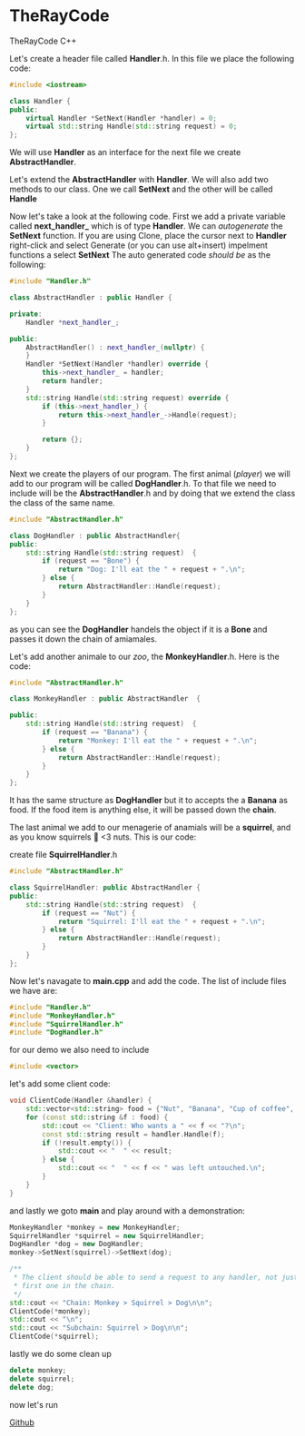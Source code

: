 # TheRayCode
TheRayCode C++ 

Let's create a header file called **Handler**.h. 
In this file we place the following code:

```cpp
#include <iostream>

class Handler {
public:
    virtual Handler *SetNext(Handler *handler) = 0;
    virtual std::string Handle(std::string request) = 0;
};
```
We will use **Handler** as an interface for the next file we create **AbstractHandler**.

Let's extend the **AbstractHandler** with **Handler**. 
We will also add two methods to our class. 
One we call **SetNext** and the other will be called **Handle** 

Now let's take a look at the following code. 
First we add a private variable called **next_handler_** which is of type  **Handler**. 
We can *autogenerate* the **SetNext** function. 
If you are using Clone, place the cursor next to **Handler** right-click and select Generate (or you can use alt+insert) impelment functions a select **SetNext**
The auto generated code *should be* as the following:

```cpp
#include "Handler.h"

class AbstractHandler : public Handler {

private:
    Handler *next_handler_;

public:
    AbstractHandler() : next_handler_(nullptr) {
    }
    Handler *SetNext(Handler *handler) override {
        this->next_handler_ = handler;
        return handler;
    }
    std::string Handle(std::string request) override {
        if (this->next_handler_) {
            return this->next_handler_->Handle(request);
        }

        return {};
    }
};

```
Next we create the players of our program. 
The first animal (*player*) we will add to our program will be called **DogHandler**.h. 
To that file we need to include will be the **AbstractHandler**.h and by doing that we
extend the class the class of the same name.

```cpp
#include "AbstractHandler.h"

class DogHandler : public AbstractHandler{
public:
    std::string Handle(std::string request)  {
        if (request == "Bone") {
            return "Dog: I'll eat the " + request + ".\n";
        } else {
            return AbstractHandler::Handle(request);
        }
    }
};
```
as you can see the **DogHandler** handels the object if it is a **Bone** and passes it down the chain of amiamales.

Let's add another animale to our *zoo*, the **MonkeyHandler**.h.
Here is the code:

```cpp
#include "AbstractHandler.h"

class MonkeyHandler : public AbstractHandler  {

public:
    std::string Handle(std::string request)  {
        if (request == "Banana") {
            return "Monkey: I'll eat the " + request + ".\n";
        } else {
            return AbstractHandler::Handle(request);
        }
    }
};

```
It has the same structure as **DogHandler** but it to accepts the a **Banana** as food.
If the food item is anything else, it will be passed down the **chain**.

The last animal we add to our menagerie of anamials will be a **squirrel**, and as you know squirrels 💜 <3 nuts. 
This is our code: 
 
create file **SquirrelHandler**.h
```cpp
#include "AbstractHandler.h"

class SquirrelHandler: public AbstractHandler {
public:
    std::string Handle(std::string request)  {
        if (request == "Nut") {
            return "Squirrel: I'll eat the " + request + ".\n";
        } else {
            return AbstractHandler::Handle(request);
        }
    }
};
```

Now let's navagate to **main.cpp** and add the code.
The list of include files we have are:


```cpp
#include "Handler.h"
#include "MonkeyHandler.h"
#include "SquirrelHandler.h"
#include "DogHandler.h"
```
for our demo we also need to include
```cpp
#include <vector>
```
let's add some client code:

```cpp
void ClientCode(Handler &handler) {
    std::vector<std::string> food = {"Nut", "Banana", "Cup of coffee", "Bone"};
    for (const std::string &f : food) {
        std::cout << "Client: Who wants a " << f << "?\n";
        const std::string result = handler.Handle(f);
        if (!result.empty()) {
            std::cout << "  " << result;
        } else {
            std::cout << "  " << f << " was left untouched.\n";
        }
    }
}

```
and lastly we goto **main** and play around with a demonstration:
```cpp
MonkeyHandler *monkey = new MonkeyHandler;
SquirrelHandler *squirrel = new SquirrelHandler;
DogHandler *dog = new DogHandler;
monkey->SetNext(squirrel)->SetNext(dog);

/**
 * The client should be able to send a request to any handler, not just the
 * first one in the chain.
 */
std::cout << "Chain: Monkey > Squirrel > Dog\n\n";
ClientCode(*monkey);
std::cout << "\n";
std::cout << "Subchain: Squirrel > Dog\n\n";
ClientCode(*squirrel);
```
lastly we do some clean up
```cpp
delete monkey;
delete squirrel;
delete dog;
```
now let's run

[Github](https://www.TheRayCode.com)
